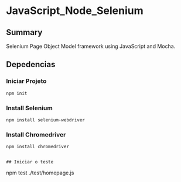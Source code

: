 # JavaScript_Node_Selenium

## Summary
Selenium Page Object Model framework using JavaScript and Mocha.

## Depedencias
### Iniciar Projeto
```
npm init
```

### Install Selenium
```
npm install selenium-webdriver
```

### Install Chromedriver
```
npm install chromedriver
```
```

## Iniciar o teste
```
npm test ./test/homepage.js
```

